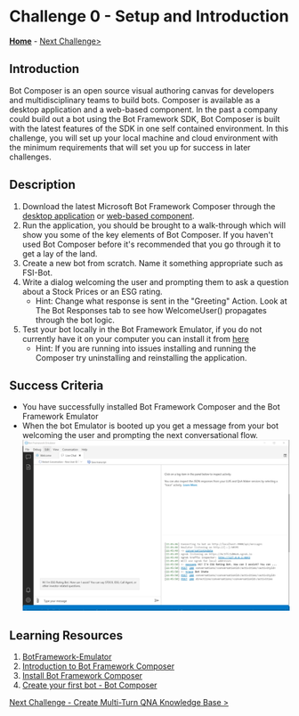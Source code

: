 # Challenge 0 - Setup and Introduction
**[Home](../README.md)** - [Next Challenge>](./Challenge1-QnA.md)
## Introduction

Bot Composer is an open source visual authoring canvas for developers and multidisciplinary teams to build bots. Composer is available as a desktop application and a web-based component. In the past a company could build out a bot using the Bot Framework SDK, Bot Composer is built with the latest features of the SDK in one self contained environment. In this challenge, you will set up your local machine and cloud environment with the minimum requirements that will set you up for success in later challenges.  

## Description
1. Download the latest Microsoft Bot Framework Composer through the [desktop application](https://github.com/microsoft/BotFramework-Composer/releases/latest) or [web-based component](https://github.com/microsoft/BotFramework-Composer). 
2. Run the application, you should be brought to a walk-through which will show you some of the key elements of Bot Composer. If you haven't used Bot Composer before it's recommended that you go through it to get a lay of the land.
3. Create a new bot from scratch. Name it something appropriate such as FSI-Bot. 
4. Write a dialog welcoming the user and prompting them to ask a question about a Stock Prices or an ESG rating.
    - Hint: Change what response is sent in the "Greeting" Action. Look at The Bot Responses tab to see how WelcomeUser() propagates through the bot logic.
5. Test your bot locally in the Bot Framework Emulator, if you do not currently have it on your computer you can install it from [here](https://github.com/Microsoft/BotFramework-Emulator/blob/master/README.md)
    - Hint: If you are running into issues installing and running the Composer try uninstalling and reinstalling the application.

## Success Criteria
- You have successfully installed Bot Framework Composer and the Bot Framework Emulator
- When the bot Emulator is booted up you get a message from your bot welcoming the user and prompting the next conversational flow.
![Sample](./Images/Ch0-1.JPG)

## Learning Resources
1. [BotFramework-Emulator](https://github.com/Microsoft/BotFramework-Emulator/blob/master/README.md)
2. [Introduction to Bot Framework Composer](https://docs.microsoft.com/en-us/composer/introduction)
3. [Install Bot Framework Composer](https://docs.microsoft.com/en-us/composer/install-composer)
4. [Create your first bot - Bot Composer](https://docs.microsoft.com/en-us/composer/quickstart-create-bot)



[Next Challenge - Create Multi-Turn QNA Knowledge Base >](./Challenge1-QnA.md)
